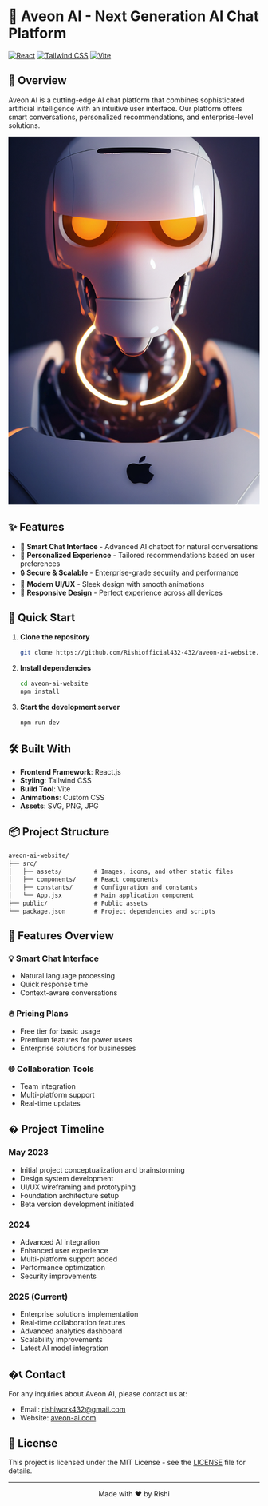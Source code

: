 # 🤖 Aveon AI - Next Generation AI Chat Platform

[![React](https://img.shields.io/badge/React-18.0.0-blue.svg)](https://reactjs.org/)
[![Tailwind CSS](https://img.shields.io/badge/Tailwind_CSS-3.0-38B2AC.svg)](https://tailwindcss.com/)
[![Vite](https://img.shields.io/badge/Vite-Latest-646CFF.svg)](https://vitejs.dev/)

## 🌟 Overview

Aveon AI is a cutting-edge AI chat platform that combines sophisticated artificial intelligence with an intuitive user interface. Our platform offers smart conversations, personalized recommendations, and enterprise-level solutions.

![Aveon AI Platform](./src/assets/hero/robot.jpg)

## ✨ Features

- 🧠 **Smart Chat Interface** - Advanced AI chatbot for natural conversations
- 🎯 **Personalized Experience** - Tailored recommendations based on user preferences
- 🔒 **Secure & Scalable** - Enterprise-grade security and performance
- 💫 **Modern UI/UX** - Sleek design with smooth animations
- 📱 **Responsive Design** - Perfect experience across all devices

## 🚀 Quick Start

1. **Clone the repository**
   ```bash
   git clone https://github.com/Rishiofficial432-432/aveon-ai-website.git
   ```

2. **Install dependencies**
   ```bash
   cd aveon-ai-website
   npm install
   ```

3. **Start the development server**
   ```bash
   npm run dev
   ```

## 🛠️ Built With

- **Frontend Framework**: React.js
- **Styling**: Tailwind CSS
- **Build Tool**: Vite
- **Animations**: Custom CSS
- **Assets**: SVG, PNG, JPG

## 📦 Project Structure

```
aveon-ai-website/
├── src/
│   ├── assets/         # Images, icons, and other static files
│   ├── components/     # React components
│   ├── constants/      # Configuration and constants
│   └── App.jsx         # Main application component
├── public/             # Public assets
└── package.json        # Project dependencies and scripts
```

## 🎨 Features Overview

### 💡 Smart Chat Interface
- Natural language processing
- Quick response time
- Context-aware conversations

### 🔥 Pricing Plans
- Free tier for basic usage
- Premium features for power users
- Enterprise solutions for businesses

### 🌐 Collaboration Tools
- Team integration
- Multi-platform support
- Real-time updates

## � Project Timeline

### May 2023
- Initial project conceptualization and brainstorming
- Design system development
- UI/UX wireframing and prototyping
- Foundation architecture setup
- Beta version development initiated

### 2024
- Advanced AI integration
- Enhanced user experience
- Multi-platform support added
- Performance optimization
- Security improvements

### 2025 (Current)
- Enterprise solutions implementation
- Real-time collaboration features
- Advanced analytics dashboard
- Scalability improvements
- Latest AI model integration

## �📞 Contact

For any inquiries about Aveon AI, please contact us at:
- Email: rishiwork432@gmail.com
- Website: [aveon-ai.com](https://aveon-ai.com)

## 📄 License

This project is licensed under the MIT License - see the [LICENSE](LICENSE) file for details.

---

<p align="center">Made with ❤️ by Rishi</p>